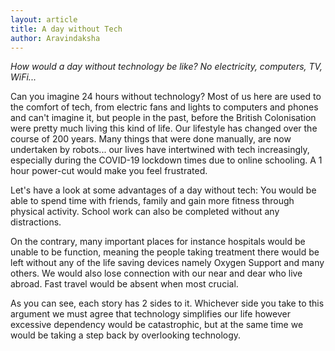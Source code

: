 ```yaml
---
layout: article
title: A day without Tech
author: Aravindaksha
---
```


*How would a day without technology be like? No electricity, computers, TV, WiFi...*

Can you imagine 24 hours without technology? Most of us here are used to the comfort of tech, from electric fans and lights to computers and phones and can't imagine it, but people in the past, before the British Colonisation were pretty much living this kind of life. Our lifestyle has changed over the course of 200 years. Many things that were done manually, are now undertaken by robots... our lives have intertwined with tech increasingly, especially during the COVID-19 lockdown times due to online schooling. A 1 hour power-cut would make you feel frustrated.

Let's have a look at some advantages of a day without tech:
You would be able to spend time with friends, family and gain more fitness through physical activity. School work can also be completed without any distractions.

On the contrary, many important places for instance hospitals would be unable to be function, meaning the people taking treatment there would be left without any of the life saving devices namely Oxygen Support and many others. We would also lose connection with our near and dear who live abroad. Fast travel would be absent when most crucial.

As you can see, each story has 2 sides to it. Whichever side you take to this argument we must agree that technology simplifies our life however excessive dependency would be catastrophic, but at the same time we would be taking a step back by overlooking technology.